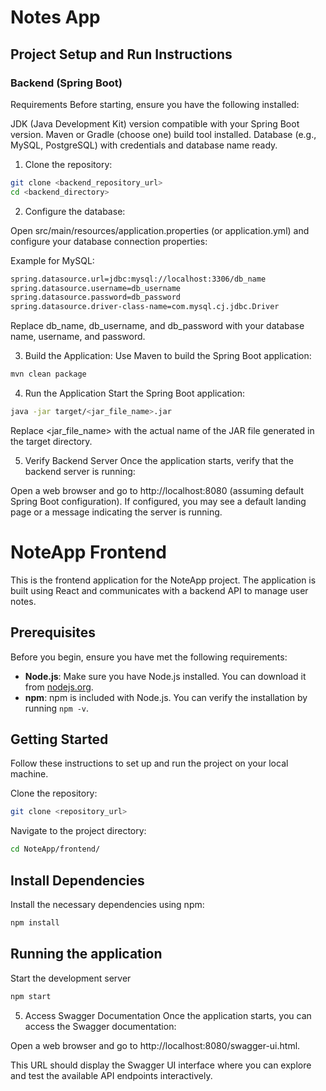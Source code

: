 # Notes App

## Project Setup and Run Instructions

### Backend (Spring Boot)

Requirements
Before starting, ensure you have the following installed:

JDK (Java Development Kit) version compatible with your Spring Boot version.
Maven or Gradle (choose one) build tool installed.
Database (e.g., MySQL, PostgreSQL) with credentials and database name ready.

1. Clone the repository:
```bash
git clone <backend_repository_url>
cd <backend_directory>
```

2. Configure the database:

Open src/main/resources/application.properties (or application.yml) and configure your database connection properties:

Example for MySQL:
```bash
spring.datasource.url=jdbc:mysql://localhost:3306/db_name
spring.datasource.username=db_username
spring.datasource.password=db_password
spring.datasource.driver-class-name=com.mysql.cj.jdbc.Driver
```
Replace db_name, db_username, and db_password with your database name, username, and password.

3. Build the Application:
Use Maven to build the Spring Boot application:
```bash
mvn clean package
```

4. Run the Application
Start the Spring Boot application:
```bash
java -jar target/<jar_file_name>.jar
```
Replace <jar_file_name> with the actual name of the JAR file generated in the target directory.

5. Verify Backend Server
Once the application starts, verify that the backend server is running:

Open a web browser and go to http://localhost:8080 (assuming default Spring Boot configuration).
If configured, you may see a default landing page or a message indicating the server is running.

# NoteApp Frontend

This is the frontend application for the NoteApp project. The application is built using React and communicates with a backend API to manage user notes.

## Prerequisites

Before you begin, ensure you have met the following requirements:
- **Node.js**: Make sure you have Node.js installed. You can download it from [nodejs.org](https://nodejs.org/).
- **npm**: npm is included with Node.js. You can verify the installation by running `npm -v`.

## Getting Started

Follow these instructions to set up and run the project on your local machine.

 Clone the repository:
```bash
git clone <repository_url>
```

Navigate to the project directory:
```bash
cd NoteApp/frontend/

```

## Install Dependencies
Install the necessary dependencies using npm:
```bash
npm install
```

## Running the application
Start the development server
```bash
npm start
```

5. Access Swagger Documentation
Once the application starts, you can access the Swagger documentation:

Open a web browser and go to http://localhost:8080/swagger-ui.html.

This URL should display the Swagger UI interface where you can explore and test the available API endpoints interactively.
